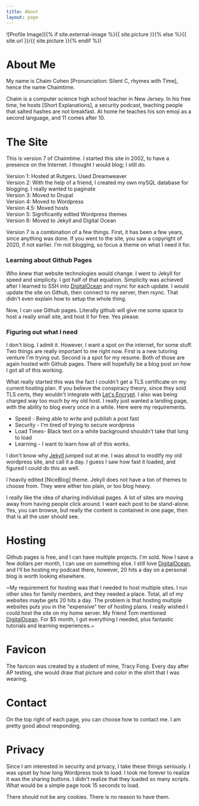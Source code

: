 ```yaml
---
title: About
layout: page
---
```


![Profile Image]({% if site.external-image %}{{ site.picture }}{% else %}{{ site.url }}/{{ site.picture }}{% endif %})
# About Me


My name is Chaim Cohen [Pronunciation: Silent C, rhymes with Time], hence the name Chaimtime.

Chaim is a computer science high school teacher in New Jersey. In his free time, he hosts [Short Explanations], a security podcast, teaching people that salted hashes are not breakfast. At home he teaches his son emoji as a second language, and 11 comes after 10.

# The Site

This is version 7 of Chaimtime. I started this site in 2002, to have a presence on the Internet. I thought I would blog; I still do.

Version 1: Hosted at Rutgers. Used Dreamweaver
<br>
Version 2: With the help of a friend, I created my own mySQL database for blogging. I really wanted to paginate
<br>
Version 3: Moved to Drupal
<br>
Version 4: Moved to Wordpress
<br>
Version 4.5: Moved hosts
<br>
Version 5: Significantly edited Wordpress themes
<br>
Version 6: Moved to Jekyll and Digital Ocean


Version 7 is a combination of a few things. First, it has been a few years, since anything was done. If you went to the site, you saw a copyright of 2020, if not earlier. I'm not blogging, so focus a theme on what I need it for.

### Learning about Github Pages
Who knew that website technologies would change. I went to Jekyll for speed and simplicity. I got half of that equation. Simplicity was achieved after I learned to SSH into [DigitalOcean] and rsync for each update. I would update the site on Github, then connect to my server, then rsync. That didn't even explain how to setup the whole thing. 

Now, I can use Github pages. Literally github will give me some space to host a really small site, and host it for free. Yes please. 

### Figuring out what I need
I don't blog. I admit it. However, I want a spot on the internet, for some stuff. Two things are really important to me right now. First is a new tutoring venture I'm trying out. Second is a spot for my resume. Both of those are again hosted with Github pages. There will hopefully be a blog post on how I got all of this working. 

What really started this was the fact I couldn't get a TLS certificate on my current hosting plan. If you believe the conspiracy theory, since they sold
TLS certs, they wouldn't integrate with [Let's Encrypt]. I also was being charged way too much by my old host. I really just wanted a landing page, with the
ability to blog every once in a while. Here were my requirements.

- Speed - Being able to write and publish a post fast
- Security - I'm tired of trying to secure wordpress
- Load Times- Black text on a white background shouldn't take that long to load
- Learning - I want to learn how all of this works.
	
I don't know why [Jekyll] jumped out at me. I was about to modify my old wordpress site, and call it a day. I guess I saw how fast it loaded, and figured
I could do this as well.


I heavily edited [NiceBlog] theme. Jekyll does not have a ton of themes to choose from. They were either too plain, or too blog heavy. 

I really like the idea of sharing individual pages. A lot of sites are moving away from having people click around. I want each post to be stand-alone. Yes, you can browse, but really the content
is contained in one page, then that is all the user should see.

# Hosting
Github pages is free, and I can have multiple projects. I'm sold. Now I save a few dollars per month, I can use on something else. I still love [DigitalOcean], and I'll be hosting my podcast there, however, 20 hits a day on a personal blog is worth looking elsewhere. 

~My requirement for hosting was that I needed to host multiple sites. I run other sites for family members, and they needed a place. Total, all of my websites maybe gets 20 hits a day. The problem is that hosting multiple websites puts you in the "expensive" tier of hosting plans. I really wished I could host the site on my home server. My friend Tom mentioned [DigitalOcean]. For $5 month, I got everything I needed, plus fantastic tutorials and learning experiences.~

# Favicon
The favicon was created by a student of mine, Tracy Fong. Every day after AP testing, she would draw that picture and color in
the shirt that I was wearing.

# Contact
On the top right of each page, you can choose how to contact me. I am pretty good about responding. 

# Privacy
Since I am interested in security and privacy, I take these things seriously. I was upset by how long Wordpress took to load. I took me forever to realize it was the sharing buttons. I didn't realize that they loaded so many scripts. What would be a simple page took 15 seconds to load.

There should not be any cookies. There is no reason to have them.



[Jekyll]: <https://jekyllrb.com>
[Let's Encrypt]: <https://letsencrypt.org>
[Nice Blog]: <http://jekyllthemes.org/themes/nice-blog/>
[DigitalOcean]: <https://m.do.co/c/d213df149b40>
[ShortExplanations]:<https://shortexplanations.com>
 
